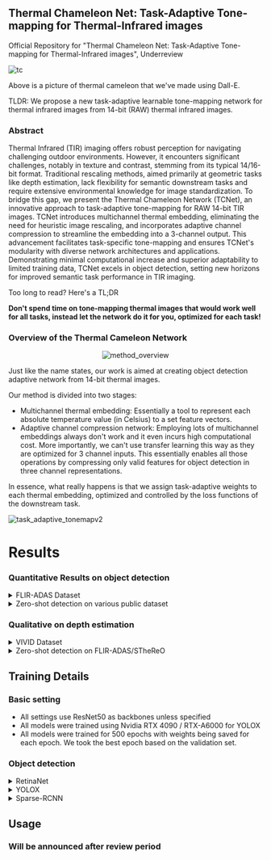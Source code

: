 ## Thermal Chameleon Net: Task-Adaptive Tone-mapping for Thermal-Infrared images

Official Repository for "Thermal Chameleon Net: Task-Adaptive Tone-mapping for Thermal-Infrared images", Underreview

![tc](https://github.com/donkeymouse/ThermalChameleon/assets/58677731/fc46250b-e4df-41c3-8f1b-d69e8a1269f7)

Above is a picture of thermal cameleon that we've made using Dall-E.

TLDR: We propose a new task-adaptive learnable tone-mapping network for thermal infrared images from 14-bit (RAW) thermal infrared images. 

### Abstract

Thermal Infrared (TIR) imaging offers robust perception for navigating challenging outdoor environments. However, it encounters significant challenges, notably in texture and contrast, stemming from its typical 14/16-bit format. Traditional rescaling methods, aimed primarily at geometric tasks like depth estimation, lack flexibility for semantic downstream tasks and require extensive environmental knowledge for image standardization. To bridge this gap, we present the Thermal Chameleon Network (TCNet), an innovative approach to task-adaptive tone-mapping for RAW 14-bit TIR images. TCNet introduces multichannel thermal embedding, eliminating the need for heuristic image rescaling, and incorporates adaptive channel compression to streamline the embedding into a 3-channel output. This advancement facilitates task-specific tone-mapping and ensures TCNet's modularity with diverse network architectures and applications. Demonstrating minimal computational increase and superior adaptability to limited training data, TCNet excels in object detection, setting new horizons for improved semantic task performance in TIR imaging.

Too long to read? Here's a TL;DR

**Don't spend time on tone-mapping thermal images that would work well for all tasks, instead let the network do it for you, optimized for each task!**

### Overview of the Thermal Cameleon Network

<div align="center">
  
![method_overview](https://github.com/donkeymouse/ThermalChameleon/assets/58677731/34bf3528-32b4-4282-9039-fbffdbc56274)


</div>

Just like the name states, our work is aimed at creating object detection adaptive network from 14-bit thermal images. 

Our method is divided into two stages:

- Multichannel thermal embedding: Essentially a tool to represent each absolute temperature value (in Celsius) to a set feature vectors. 
- Adaptive channel compression network: Employing lots of multichannel embeddings always don't work and it even incurs high computational cost. More importantly, we can't use transfer learning this way as they are optimized for 3 channel inputs. This essentially enables all those operations by compressing only valid features for object detection in three channel representations. 

In essence, what really happens is that we assign task-adaptive weights to each thermal embedding, optimized and controlled by the loss functions of the downstream task.

![task_adaptive_tonemapv2](https://github.com/donkeymouse/ThermalChameleon/assets/58677731/e333fe24-d0ad-410e-ad48-0d2cbea84663)



# Results
### Quantitative Results on object detection

<details>
  <summary>FLIR-ADAS Dataset</summary>
  
<div align="center">
  
![obj_det_flir](https://github.com/donkeymouse/ThermalChameleon/assets/58677731/d1b1e5ae-2d5d-42bf-9bfd-3ce5881d0ecb)


</div>

</details>

<details>
  <summary>Zero-shot detection on various public dataset</summary>
  
<div align="center">
  
![obj_det_unseen](https://github.com/donkeymouse/ThermalChameleon/assets/58677731/423ac135-4c01-45c4-8ded-62aaf65f2dae)

</div>

</details>


### Qualitative on depth estimation


<details>
  <summary> VIVID Dataset </summary>
  
<div align="center">
  
![VIVID](https://github.com/donkeymouse/ThermalChameleon/assets/58677731/f2012c3c-27aa-45d1-88dd-ea302230507b)


</div>

</details>

<details>
  <summary>Zero-shot detection on FLIR-ADAS/STheReO </summary>
  
<div align="center">
  
![unseen_depth](https://github.com/donkeymouse/ThermalChameleon/assets/58677731/66b98431-e098-4ae9-ba02-136ec8d18192)


</div>

</details>


## Training Details

### Basic setting

* All settings use ResNet50 as backbones unless specified
* All models were trained using Nvidia RTX 4090 / RTX-A6000 for YOLOX
* All models were trained for 500 epochs with weights being saved for each epoch. We took the best epoch based on the validation set. 

### Object detection 

<details>
  <summary> RetinaNet </summary>
  
  * Warm up epoch: 10
  * Batch size: 16
  * Optimizer: AdamW
  * Base lr: 1.5 \times 10^{-4}
  * Scheduler: Cosine annealing
  * Data augmentation: Random horizontal flip
  * Pretraining?: No (Trained from scratch)

</details>

<details>
  <summary> YOLOX </summary>
  
  * Warm up epoch: 5
  * Batch size: 32
  * Optimizer: SGD with momentum of 0.9
  * Weight decay: 0.05
  * Base lr: 1.5625 \times 10^{-4}
  * Scheduler: Cosine annealing
  * Data augmentation: Random horizontal flip, Random mosaic, Random mixup
  * Pretraining?: No (Trained from scratch)
  Pretty much all settings are identical to original YOLO-X implementations.

</details>

<details>
  <summary> Sparse-RCNN </summary>

  Implemented on MMDetection
  
  * Warm up iterations: 1000 iterations
  * Batch size: 16
  * Optimizer: AdamW 
  * Weight decay: 0.0001
  * Base lr: 2.5 \times 10^{-4}
  * Scheduler: Cosine annealing
  * Data augmentation: Random horizontal flip, Random mosaic, Random mixup
  * Pretraining?: Yes (ImageNet pretraining). For Thermal embedding, we averaged out the 3 channel weights and copied it to all channels for the first conv layer.

</details>





## Usage

### Will be announced after review period
